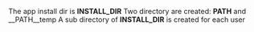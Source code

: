 The app install dir is __INSTALL_DIR__
Two directory are created: __PATH__ and __PATH__temp
A sub directory of __INSTALL_DIR__ is created for each user
